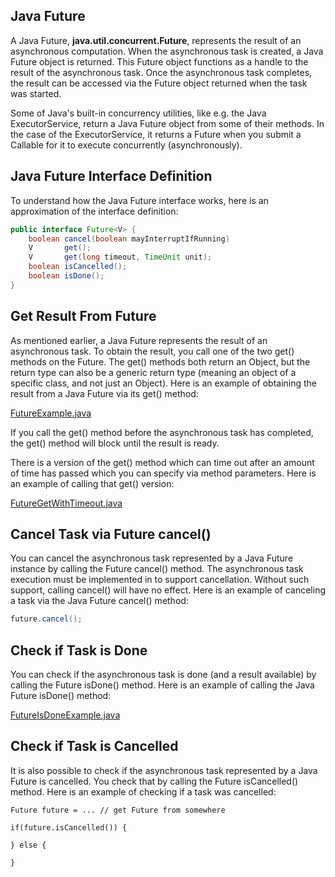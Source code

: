 ## Java Future
A Java Future, **java.util.concurrent.Future**, represents the result of an asynchronous computation. When the asynchronous task is created, a Java Future object is returned. This Future object functions as a handle to the result of the asynchronous task. Once the asynchronous task completes, the result can be accessed via the Future object returned when the task was started.

Some of Java's built-in concurrency utilities, like e.g. the Java ExecutorService, return a Java Future object from some of their methods. In the case of the ExecutorService, it returns a Future when you submit a Callable for it to execute concurrently (asynchronously).

## Java Future Interface Definition
To understand how the Java Future interface works, here is an approximation of the interface definition:

```java
public interface Future<V> {
    boolean cancel(boolean mayInterruptIfRunning)
    V       get();
    V       get(long timeout, TimeUnit unit);
    boolean isCancelled();
    boolean isDone();
}
```  

## Get Result From Future
As mentioned earlier, a Java Future represents the result of an asynchronous task. To obtain the result, you call one of the two get() methods on the Future. The get() methods both return an Object, but the return type can also be a generic return type (meaning an object of a specific class, and not just an Object). Here is an example of obtaining the result from a Java Future via its get() method:

[FutureExample.java](./src/main/java/com/kscm/future/FutureExample.java)

If you call the get() method before the asynchronous task has completed, the get() method will block until the result is ready.

There is a version of the get() method which can time out after an amount of time has passed which you can specify via method parameters. Here is an example of calling that get() version:

[FutureGetWithTimeout.java](./src/main/java/com/kscm/future/FutureGetWithTimeout.java)

## Cancel Task via Future cancel()
You can cancel the asynchronous task represented by a Java Future instance by calling the Future cancel() method. The asynchronous task execution must be implemented in to support cancellation. Without such support, calling cancel() will have no effect. Here is an example of canceling a task via the Java Future cancel() method:

```java
future.cancel();
```

## Check if Task is Done
You can check if the asynchronous task is done (and a result available) by calling the Future isDone() method. Here is an example of calling the Java Future isDone() method:

[FutureIsDoneExample.java](./src/main/java/com/kscm/future/FutureIsDoneExample.java)

## Check if Task is Cancelled
It is also possible to check if the asynchronous task represented by a Java Future is cancelled. You check that by calling the Future isCancelled() method. Here is an example of checking if a task was cancelled:

```text
Future future = ... // get Future from somewhere

if(future.isCancelled()) {

} else {

}
```